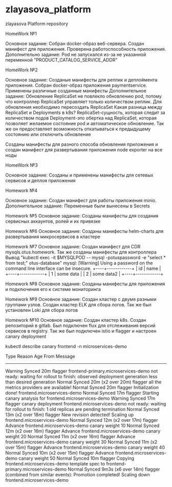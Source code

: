 # zlayasova_platform
zlayasova Platform repository

HomeWork №1

Основное задание:
Собран docker-образ веб-сервера. Создан манифест для приложения. Проверена работоспособность приложения.
Дополнительно задание:
Pod не запускался из-за не указанной переменной "PRODUCT_CATALOG_SERVICE_ADDR"

HomeWork №2

Основное задание:
Созданые манифесты для реплик и деплоймента приложения. Собран docker-образ приложения paymentservice. Применены различные созданные манифесты
Дополнительное задание:
Обновление ReplicaSet не повлекло обновлению pod, потому что контроллер ReplicaSet управляет только количеством реплик. Для обновления необходимо пересоздать ReplicaSet
Какая разница между ReplicaSet и Deployments в k8s?
ReplicaSet-сущность, которая следит за количеством подов
Deployment-это обертка над ReplicaSet, которая позволяет желаемое состояние pod и автоматическое обновление. Так же он предоставляет возможность откатываться к предыдущему состоянию или отключить обновление

Созданы манифесты для разного способа обновления приложения и создан манифест для развертывания приложения node exporter на все ноды

HomeWork №3

Основное задание:
Созданы и применены манифесты для сетевых сервисов и деплоя приложения

Homework №4

Основное задание:
Создан манифест для работы приложения minio.
Дополнительное задание:
Переменные были вынесены в Secrets

Homework №5
Основное задание:
Созданы манифесты для создания сервисных аккаунтов, ролей и их привязке

Homework №6
Основное задание:
Созданы манифесты helm-charts для развертывания микросервисов в кластере

Homework №7
Основное задание:
Создан манифест для CDR mysqls.otus.homework. Так же созданы манифесты для контроллера
Вывод "kubectl exec -it $MYSQLPOD -- mysql -potuspassword -e "select * from test;" otus-database"
mysql: [Warning] Using a password on the command line interface can be insecure.
+----+------------+
| id | name       |
+----+------------+
|  1 | some data  |
|  2 | some data2 |
+----+------------+

Homework №8
Основное задание:
Созданы манифесты для приложения и подключения его к системе мониторинга

Homework №9
Основное задание:
Создан кластер с двумя разными группами узлов. Создан кластер ELK для сбора логов. Так же был установлен Loki для сбора логов

Homework №10
Основное задание:
Создан кластер k8s. Создан репозиторий в gitlab. Был подключен flux для отслеживания версий сервисов в registry.
Так же был подключен istio и flagger и настроен canary deployment

kubectl describe canary frontend -n microservices-demo

Type     Reason  Age                 From     Message
  ----     ------  ----                ----     -------
Warning  Synced  20m                 flagger  frontend-primary.microservices-demo not ready: waiting for rollout to finish: observed deployment generation less than desired generation
Normal   Synced  20m (x2 over 20m)   flagger  all the metrics providers are available!
Normal   Synced  20m                 flagger  Initialization done! frontend.microservices-demo
Normal   Synced  17m                 flagger  Starting canary analysis for frontend.microservices-demo
Warning  Synced  17m                 flagger  canary deployment frontend.microservices-demo not ready: waiting for rollout to finish: 1 old replicas are pending termination
Normal   Synced  13m (x2 over 18m)   flagger  New revision detected! Scaling up frontend.microservices-demo
Normal   Synced  12m (x2 over 17m)   flagger  Advance frontend.microservices-demo canary weight 10
Normal   Synced  12m (x2 over 16m)   flagger  Advance frontend.microservices-demo canary weight 20
Normal   Synced  11m (x2 over 16m)   flagger  Advance frontend.microservices-demo canary weight 30
Normal   Synced  11m (x2 over 15m)   flagger  Advance frontend.microservices-demo canary weight 40
Normal   Synced  10m (x2 over 15m)   flagger  Advance frontend.microservices-demo canary weight 50
Normal   Synced  10m                 flagger  Copying frontend.microservices-demo template spec to frontend-primary.microservices-demo
Normal   Synced  9m3s (x6 over 14m)  flagger  (combined from similar events): Promotion completed! Scaling down frontend.microservices-demo


